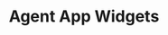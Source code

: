 ---
title: "Agent App Widgets"
desc: "Load a web page or an application right inside the chat.io Agent App."
tagline: "Embed your service inside LiveChat Agent App"
color: "#46b776"
type: "agent-app"
menuTitle: Agent App <br/><u>Widgets</u>
---